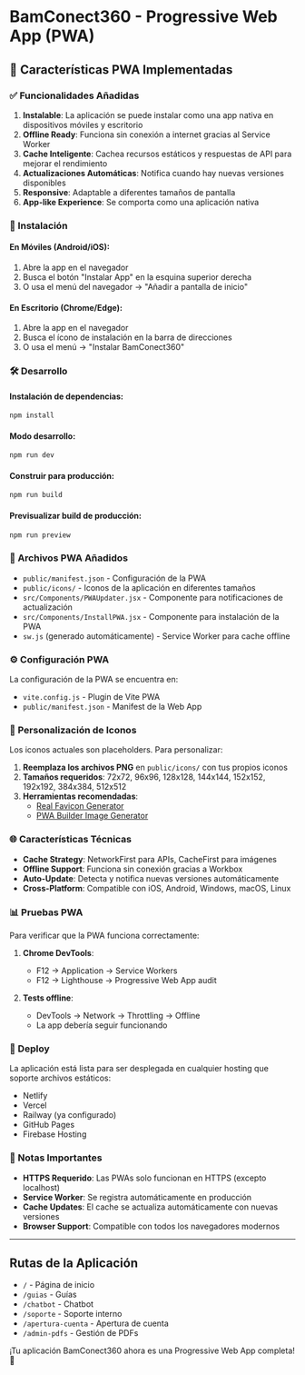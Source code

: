 # BamConect360 - Progressive Web App (PWA)

## 🚀 Características PWA Implementadas

### ✅ Funcionalidades Añadidas

1. **Instalable**: La aplicación se puede instalar como una app nativa en dispositivos móviles y escritorio
2. **Offline Ready**: Funciona sin conexión a internet gracias al Service Worker
3. **Cache Inteligente**: Cachea recursos estáticos y respuestas de API para mejorar el rendimiento
4. **Actualizaciones Automáticas**: Notifica cuando hay nuevas versiones disponibles
5. **Responsive**: Adaptable a diferentes tamaños de pantalla
6. **App-like Experience**: Se comporta como una aplicación nativa

### 📱 Instalación

#### En Móviles (Android/iOS):

1. Abre la app en el navegador
2. Busca el botón "Instalar App" en la esquina superior derecha
3. O usa el menú del navegador → "Añadir a pantalla de inicio"

#### En Escritorio (Chrome/Edge):

1. Abre la app en el navegador
2. Busca el ícono de instalación en la barra de direcciones
3. O usa el menú → "Instalar BamConect360"

### 🛠️ Desarrollo

#### Instalación de dependencias:

```bash
npm install
```

#### Modo desarrollo:

```bash
npm run dev
```

#### Construir para producción:

```bash
npm run build
```

#### Previsualizar build de producción:

```bash
npm run preview
```

### 📂 Archivos PWA Añadidos

- `public/manifest.json` - Configuración de la PWA
- `public/icons/` - Iconos de la aplicación en diferentes tamaños
- `src/Components/PWAUpdater.jsx` - Componente para notificaciones de actualización
- `src/Components/InstallPWA.jsx` - Componente para instalación de la PWA
- `sw.js` (generado automáticamente) - Service Worker para cache offline

### ⚙️ Configuración PWA

La configuración de la PWA se encuentra en:

- `vite.config.js` - Plugin de Vite PWA
- `public/manifest.json` - Manifest de la Web App

### 🎨 Personalización de Iconos

Los iconos actuales son placeholders. Para personalizar:

1. **Reemplaza los archivos PNG** en `public/icons/` con tus propios iconos
2. **Tamaños requeridos**: 72x72, 96x96, 128x128, 144x144, 152x152, 192x192, 384x384, 512x512
3. **Herramientas recomendadas**:
   - [Real Favicon Generator](https://realfavicongenerator.net/)
   - [PWA Builder Image Generator](https://www.pwabuilder.com/imageGenerator)

### 🌐 Características Técnicas

- **Cache Strategy**: NetworkFirst para APIs, CacheFirst para imágenes
- **Offline Support**: Funciona sin conexión gracias a Workbox
- **Auto-Update**: Detecta y notifica nuevas versiones automáticamente
- **Cross-Platform**: Compatible con iOS, Android, Windows, macOS, Linux

### 📊 Pruebas PWA

Para verificar que la PWA funciona correctamente:

1. **Chrome DevTools**:

   - F12 → Application → Service Workers
   - F12 → Lighthouse → Progressive Web App audit

2. **Tests offline**:
   - DevTools → Network → Throttling → Offline
   - La app debería seguir funcionando

### 🚀 Deploy

La aplicación está lista para ser desplegada en cualquier hosting que soporte archivos estáticos:

- Netlify
- Vercel
- Railway (ya configurado)
- GitHub Pages
- Firebase Hosting

### 📝 Notas Importantes

- **HTTPS Requerido**: Las PWAs solo funcionan en HTTPS (excepto localhost)
- **Service Worker**: Se registra automáticamente en producción
- **Cache Updates**: El cache se actualiza automáticamente con nuevas versiones
- **Browser Support**: Compatible con todos los navegadores modernos

---

## Rutas de la Aplicación

- `/` - Página de inicio
- `/guias` - Guías
- `/chatbot` - Chatbot
- `/soporte` - Soporte interno
- `/apertura-cuenta` - Apertura de cuenta
- `/admin-pdfs` - Gestión de PDFs

¡Tu aplicación BamConect360 ahora es una Progressive Web App completa! 🎉
